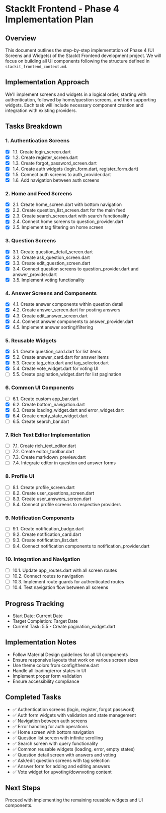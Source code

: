 # StackIt Frontend - Phase 4 Implementation Plan

## Overview
This document outlines the step-by-step implementation of Phase 4 (UI Screens and Widgets) of the StackIt Frontend development project. We will focus on building all UI components following the structure defined in `stackit_frontend_context.md`.

## Implementation Approach
We'll implement screens and widgets in a logical order, starting with authentication, followed by home/question screens, and then supporting widgets. Each task will include necessary component creation and integration with existing providers.

## Tasks Breakdown

### 1. Authentication Screens
- [x] 1.1. Create login_screen.dart
- [x] 1.2. Create register_screen.dart
- [x] 1.3. Create forgot_password_screen.dart
- [x] 1.4. Create auth widgets (login_form.dart, register_form.dart)
- [x] 1.5. Connect auth screens to auth_provider.dart
- [x] 1.6. Add navigation between auth screens

### 2. Home and Feed Screens
- [x] 2.1. Create home_screen.dart with bottom navigation
- [x] 2.2. Create question_list_screen.dart for the main feed
- [x] 2.3. Create search_screen.dart with search functionality
- [x] 2.4. Connect home screens to question_provider.dart
- [x] 2.5. Implement tag filtering on home screen

### 3. Question Screens
- [x] 3.1. Create question_detail_screen.dart
- [x] 3.2. Create ask_question_screen.dart
- [x] 3.3. Create edit_question_screen.dart
- [x] 3.4. Connect question screens to question_provider.dart and answer_provider.dart
- [x] 3.5. Implement voting functionality

### 4. Answer Screens and Components
- [x] 4.1. Create answer components within question detail
- [x] 4.2. Create answer_screen.dart for posting answers
- [x] 4.3. Create edit_answer_screen.dart
- [x] 4.4. Connect answer components to answer_provider.dart
- [x] 4.5. Implement answer sorting/filtering

### 5. Reusable Widgets
- [x] 5.1. Create question_card.dart for list items
- [x] 5.2. Create answer_card.dart for answer items
- [x] 5.3. Create tag_chip.dart and tag_selector.dart
- [x] 5.4. Create vote_widget.dart for voting UI
- [ ] 5.5. Create pagination_widget.dart for list pagination

### 6. Common UI Components
- [ ] 6.1. Create custom app_bar.dart
- [x] 6.2. Create bottom_navigation.dart
- [x] 6.3. Create loading_widget.dart and error_widget.dart
- [x] 6.4. Create empty_state_widget.dart
- [ ] 6.5. Create search_bar.dart

### 7. Rich Text Editor Implementation
- [ ] 7.1. Create rich_text_editor.dart
- [ ] 7.2. Create editor_toolbar.dart
- [ ] 7.3. Create markdown_preview.dart
- [ ] 7.4. Integrate editor in question and answer forms

### 8. Profile UI
- [ ] 8.1. Create profile_screen.dart
- [ ] 8.2. Create user_questions_screen.dart
- [ ] 8.3. Create user_answers_screen.dart
- [ ] 8.4. Connect profile screens to respective providers

### 9. Notification Components
- [ ] 9.1. Create notification_badge.dart
- [ ] 9.2. Create notification_card.dart
- [ ] 9.3. Create notification_list.dart
- [ ] 9.4. Connect notification components to notification_provider.dart

### 10. Integration and Navigation
- [ ] 10.1. Update app_routes.dart with all screen routes
- [ ] 10.2. Connect routes to navigation
- [ ] 10.3. Implement route guards for authenticated routes
- [ ] 10.4. Test navigation flow between all screens

## Progress Tracking
- Start Date: Current Date
- Target Completion: Target Date
- Current Task: 5.5 - Create pagination_widget.dart

## Implementation Notes
- Follow Material Design guidelines for all UI components
- Ensure responsive layouts that work on various screen sizes
- Use theme colors from config/theme.dart
- Handle all loading/error states in UI
- Implement proper form validation
- Ensure accessibility compliance

## Completed Tasks
- ✅ Authentication screens (login, register, forgot password)
- ✅ Auth form widgets with validation and state management
- ✅ Navigation between auth screens
- ✅ Error handling for auth operations
- ✅ Home screen with bottom navigation
- ✅ Question list screen with infinite scrolling
- ✅ Search screen with query functionality
- ✅ Common reusable widgets (loading, error, empty states)
- ✅ Question detail screen with answers and voting
- ✅ Ask/edit question screens with tag selection
- ✅ Answer form for adding and editing answers
- ✅ Vote widget for upvoting/downvoting content

## Next Steps
Proceed with implementing the remaining reusable widgets and UI components.